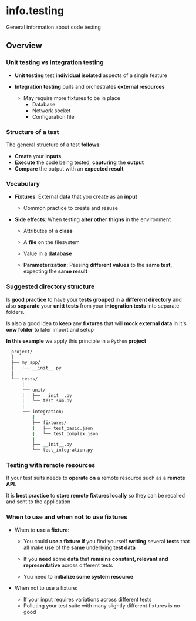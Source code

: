 # info.testing

General information about code testing

## Overview

### Unit testing vs Integration testing

- **Unit testing** test **individual isolated** aspects of a single feature

- **Integration testing** pulls and orchestrates **external resources**
  - May require more fixtures to be in place
    - Database
    - Network socket
    - Configuration file

### Structure of a test

The general structure of a test **follows**:

- **Create** your **inputs**
- **Execute** the code being tested, **capturing** the **output**
- **Compare** the output with an **expected result**

### Vocabulary

- **Fixtures**: External **data** that you create as an **input**

  - Common practice to create and resuse

- **Side effects**: When testing **alter other thigns** in the environment

  - Attributes of a **class**
  - A **file** on the filesystem
  - Value in a **database**

  - **Parameterization**: Passing **different values** to the **same test**,
    expecting the **same result**

### Suggested directory structure

Is **good practice** to have your **tests grouped** in a **different
directory** and also **separate** your **unitt tests** from your **integration
tests** into separate folders.

Is also a good idea to **keep** any **fixtures** that will **mock external
data** in it's **onw folder** to later import and setup

**In this example** we apply this principle in a `Python` **project**

```sh
  project/
  │
  ├── my_app/
  │   └── __init__.py
  │
  └── tests/
      |
      └── unit/
      |   ├── __init__.py
      |   └── test_sum.py
      |
      └── integration/
          |
          ├── fixtures/
          |   ├── test_basic.json
          |   └── test_complex.json
          |
          ├── __init__.py
          └── test_integration.py
```

### Testing with remote resources

If your test suits needs to **operate on** a remote resource such as a **remote
API**.

It is **best practice** to **store remote fixtures locally** so they can be
recalled and sent to the application

### When to use and when not to use fixtures

- When to **use a fixture**:

  - You could **use a fixture if** you find yourself **writing** several **tests**
    that all make **use** of the **same** underlying **test data**

  - If you **need** some **data** that **remains constant, relevant and representative**
    across different tests

  - Yuu need to **initialize some system resource**

- When not to use a fixture:

  - If your input requires variations across different tests
  - Polluting your test suite with many slightly different fixtures is no good
